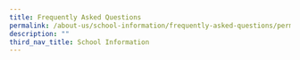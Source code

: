```yaml
---
title: Frequently Asked Questions
permalink: /about-us/school-information/frequently-asked-questions/permalink/
description: ""
third_nav_title: School Information
---
```

